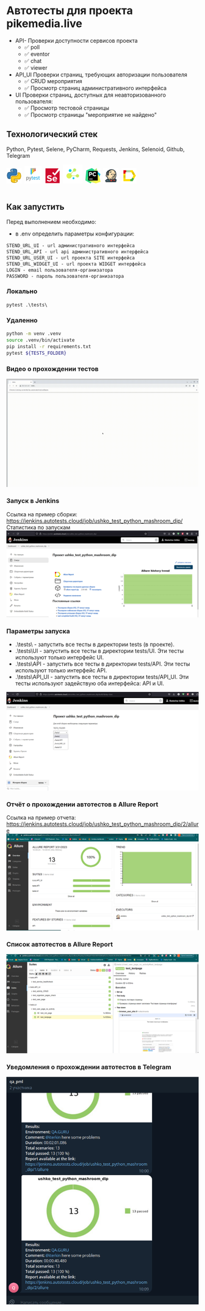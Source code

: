 # Автотесты для проекта pikemedia.live

* API- Проверки доступности сервисов проекта
  * ✅ poll
  * ✅ eventor
  * ✅ chat
  * ✅ viewer
* API_UI Проверки страниц, требующих авторизации пользователя
  * ✅ CRUD мероприятия
  * ✅ Просмотр страниц административного интерфейса
* UI Проверки страниц, доступных для неавторизованного пользователя:
  * ✅ Просмотр тестовой страницы
  * ✅ Просмотр страницы "мероприятие не найдено"


## Технологический стек
Python, Pytest, Selene, PyCharm, Requests, Jenkins, Selenoid, Github, Telegram

<p  align="left">
<div>
  <img src="https://github.com/Yunaika/yunaika/blob/main/img/logos/python.webp" title="Python" alt="Python" width="40" height="40"/>&nbsp;
  <img src="https://github.com/Yunaika/yunaika/blob/main/img/logos/pytest.png" title="Pytest" alt="Pytest" width="45" height="45"/>&nbsp; 
  <img src="https://github.com/Yunaika/yunaika/blob/main/img/logos/selenium-original.svg" title="Selenium" alt="Selenium" width="40" height="40"/>&nbsp;  
  <img src="https://github.com/Yunaika/yunaika/blob/main/img/logos/selene.png" title="Selene" alt="Selene" width="50" height="50"/>&nbsp; 
  <img src="https://github.com/Yunaika/yunaika/blob/main/img/logos/pycharm.png" title="PyCharm" alt="PyCharm" width="40" height="40"/>&nbsp;    
  <img src="https://github.com/Yunaika/yunaika/blob/main/img/logos/jenkins.png" title="Jenkins" alt="Jenkins" width="40" height="40"/>&nbsp;
  <img src="https://github.com/Yunaika/yunaika/blob/main/img/logos/Allure.svg" title="Allure Report" alt="Allure Report" width="40" height="40"/>&nbsp; 
</div>
<br>

## Как запустить
Перед выполнением необходимо:
* в .env определить параметры конфигурации:
```
STEND_URL_UI - url административного интерфейса
STEND_URL_API - url api административного интерфейса
STEND_URL_USER_UI - url проекта SITE интерфейса
STEND_URL_WIDGET_UI - url проекта WIDGET интерфейса
LOGIN - email пользователя-организатора
PASSWORD - пароль пользователя-организатора
```

### Локально
```
pytest .\tests\  
```

### Удаленно
```bash
python -m venv .venv
source .venv/bin/activate
pip install -r requirements.txt
pytest ${TESTS_FOLDER}
```

### Видео о прохождении тестов
<img src="resource/3d6656547ae60edd5250624899e28f1c.gif" alt="video test" border="0">

### Запуск в Jenkins
Ссылка на пример сборки: https://jenkins.autotests.cloud/job/ushko_test_python_mashroom_dip/
Статистика по запускам <br >
<img src="resource/img-1.png" alt="Статистика по запускам" border="0">

### Параметры запуска <br >
* .\tests\  - запустить все тесты в директории tests (в проекте).
* .\tests\UI  - запустить все тесты в директории tests/UI. Эти тесты используют только интерфейс UI.
* .\tests\API - запустить все тесты в директории tests/API. Эти тесты используют только интерфейс API.
* .\tests\API_UI  - запустить все тесты в директории tests/API_UI. Эти тесты используют задействую оба интерфейса: API и UI.
<img src="resource/img-2.png" alt="Jenkins" border="0">

### Отчёт о прохождении автотестов в Allure Report
Ссылка на пример отчета: https://jenkins.autotests.cloud/job/ushko_test_python_mashroom_dip/2/allure
<img src="resource/img-3.png" alt="Allure-Report" border="0">

### Список автотестов в Allure Report
<img src="resource/img-4.png" alt="Allure-Report-2" border="0">

### Уведомления о прохождении автотестов в Telegram
<img src="resource/img-5.png" alt="telegram-bot" border="0">